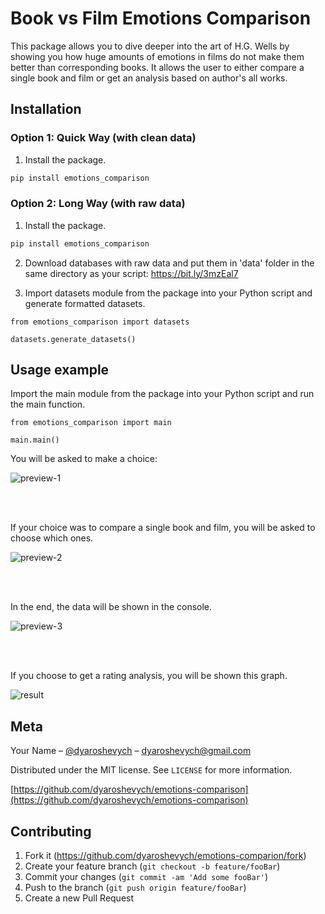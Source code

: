 # Book vs Film Emotions Comparison

This package allows you to dive deeper into the art of H.G. Wells by showing you how huge amounts of emotions in films do not make them better than corresponding books. It allows the user to either compare a single book and film or get an analysis based on author's all works.

## Installation

### Option 1: Quick Way (with clean data)

1. Install the package.

```sh
pip install emotions_comparison
```

### Option 2: Long Way (with raw data)

1. Install the package.

```sh
pip install emotions_comparison
```

2. Download databases with raw data and put them in 'data' folder in the same directory as your script:
   <https://bit.ly/3mzEal7>

3. Import datasets module from the package into your Python script and generate formatted datasets.

```python3
from emotions_comparison import datasets

datasets.generate_datasets()
```

## Usage example

Import the main module from the package into your Python script and run the main function.

```python3
from emotions_comparison import main

main.main()
```

You will be asked to make a choice:

![preview-1](https://gdurl.com/96tW)

<br />
<br />

If your choice was to compare a single book and film, you will be asked to choose which ones.

![preview-2](https://gdurl.com/YzH8)

<br />
<br />

In the end, the data will be shown in the console.

![preview-3](https://gdurl.com/BYx0)

<br />
<br />

If you choose to get a rating analysis, you will be shown this graph.

![result](https://gdurl.com/lQ2X)

## Meta

Your Name – [@dyaroshevych](https://twitter.com/dyaroshevych) – dyaroshevych@gmail.com

Distributed under the MIT license. See `LICENSE` for more information.

[https://github.com/dyaroshevych/emotions-comparison](https://github.com/dyaroshevych/emotions-comparison)

## Contributing

1. Fork it (<https://github.com/dyaroshevych/emotions-comparion/fork>)
2. Create your feature branch (`git checkout -b feature/fooBar`)
3. Commit your changes (`git commit -am 'Add some fooBar'`)
4. Push to the branch (`git push origin feature/fooBar`)
5. Create a new Pull Request
